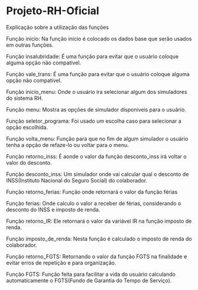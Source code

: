 # Projeto-RH-Oficial
Explicação sobre a utilização das funções

Função inicio: 
Na função início é colocado os dados base que serão usados em outras funções.

Função insalubridade: 
É uma função para evitar que o usuário coloque alguma opção não compatível.

Função vale_trans:
É uma função para evitar que o usuário coloque alguma opção não compatível.

Função inicio_menu:
Onde o usuário ira selecionar algum dos simuladores do sistema RH.

Função menu:
Mostra as opções de simulador disponíveis para o usuário.

Função seletor_programa:
Foi usado um escolha caso para selecionar a opção escolhida.

Função volta_menu:
Função para que no fim de algum simulador o usuário tenha a opção de refaze-lo ou voltar para o menu.

Função retorno_inss:
É aonde o valor da função desconto_inss irá voltar o valor do desconto. 

Função desconto_inss:
Um simulador onde vai calcular qual o desconto de INSS(Instituto Nacional do Seguro Social) do colaborador.

Função retorno_ferias:
Função onde retornará o valor da função férias

Função ferias:
Onde calculo o valor a receber de férias, considerando o desconto do INSS e imposto de renda.

Função retorno_IR:
Ele retornará o valor da variável IR na função imposto de renda.

Função imposto_de_renda:
Nesta função é calculado o imposto de renda do colaborador.

Função retorno_FGTS:
Retornando o valor da função FGTS na finalidade e evitar erros de repetição e para organização.

Função FGTS:
Função feita para facilitar a vida do usuário calculando automaticamente o FGTS(Fundo de Garantia do Tempo de Serviço).
